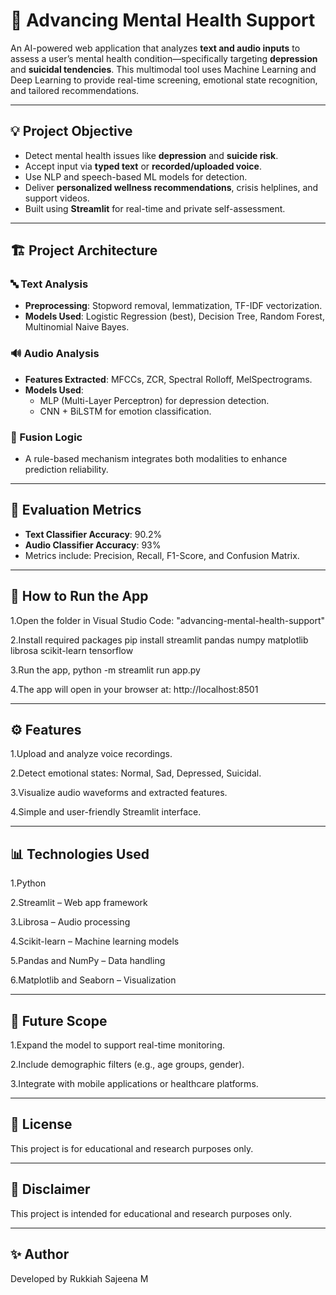 # 🧠 Advancing Mental Health Support

An AI-powered web application that analyzes **text and audio inputs** to assess a user’s mental health condition—specifically targeting **depression** and **suicidal tendencies**. This multimodal tool uses Machine Learning and Deep Learning to provide real-time screening, emotional state recognition, and tailored recommendations.

---

## 💡 Project Objective

- Detect mental health issues like **depression** and **suicide risk**.
- Accept input via **typed text** or **recorded/uploaded voice**.
- Use NLP and speech-based ML models for detection.
- Deliver **personalized wellness recommendations**, crisis helplines, and support videos.
- Built using **Streamlit** for real-time and private self-assessment.

---

## 🏗️ Project Architecture

### 🔤 Text Analysis
- **Preprocessing**: Stopword removal, lemmatization, TF-IDF vectorization.
- **Models Used**: Logistic Regression (best), Decision Tree, Random Forest, Multinomial Naive Bayes.

### 🔊 Audio Analysis
- **Features Extracted**: MFCCs, ZCR, Spectral Rolloff, MelSpectrograms.
- **Models Used**:
  - MLP (Multi-Layer Perceptron) for depression detection.
  - CNN + BiLSTM for emotion classification.

### 🧩 Fusion Logic
- A rule-based mechanism integrates both modalities to enhance prediction reliability.

---

## 🧪 Evaluation Metrics

- **Text Classifier Accuracy**: 90.2%
- **Audio Classifier Accuracy**: 93%
- Metrics include: Precision, Recall, F1-Score, and Confusion Matrix.

---

## 🚀 How to Run the App

1.Open the folder in Visual Studio Code: "advancing-mental-health-support"

2.Install required packages pip install streamlit  pandas numpy matplotlib librosa scikit-learn tensorflow

3.Run the app, python -m streamlit run app.py

4.The app will open in your browser at: http://localhost:8501

---

## ⚙️ Features

1.Upload and analyze voice recordings.

2.Detect emotional states: Normal, Sad, Depressed, Suicidal.

3.Visualize audio waveforms and extracted features.

4.Simple and user-friendly Streamlit interface.

---

## 📊 Technologies Used

1.Python

2.Streamlit – Web app framework

3.Librosa – Audio processing

4.Scikit-learn – Machine learning models

5.Pandas and NumPy – Data handling

6.Matplotlib and Seaborn – Visualization

---

## 🧪 Future Scope
1.Expand the model to support real-time monitoring.

2.Include demographic filters (e.g., age groups, gender).

3.Integrate with mobile applications or healthcare platforms.

---

## 📌 License
This project is for educational and research purposes only.

---

## 📌 Disclaimer
This project is intended for educational and research purposes only.

---

## ✨ Author
Developed by Rukkiah Sajeena M 


